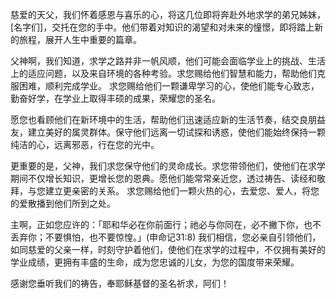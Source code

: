 慈爱的天父，我们怀着感恩与喜乐的心，将这几位即将奔赴外地求学的弟兄姊妹，[名字们]，交托在您的手中。他们带着对知识的渴望和对未来的憧憬，即将踏上新的旅程，展开人生中重要的篇章。

父神啊，我们知道，求学之路并非一帆风顺，他们可能会面临学业上的挑战、生活上的适应问题，以及来自环境的各种考验。求您赐给他们智慧和能力，帮助他们克服困难，顺利完成学业。  求您赐给他们一颗谦卑学习的心，使他们能专心致志，勤奋好学，在学业上取得丰硕的成果，荣耀您的圣名。

愿您也看顾他们在新环境中的生活，帮助他们迅速适应新的生活节奏，结交良朋益友，建立美好的属灵群体。保守他们远离一切试探和诱惑，使他们能始终保持一颗纯洁的心，远离邪恶，行在您的光中。

更重要的是，父神，我们求您保守他们的灵命成长。求您带领他们，使他们在求学期间不仅增长知识，更增长您的恩典。愿他们能常常亲近您，透过祷告、读经和敬拜，与您建立更亲密的关系。  求您赐给他们一颗火热的心，去爱您、爱人，将您的爱散播到他们所到之处。

主啊，正如您应许的：「耶和华必在你前面行；祂必与你同在，必不撇下你，也不丢弃你；不要惧怕，也不要惊惶。」(申命记31:8)  我们相信，您必亲自引领他们，如同慈爱的父亲一样，时刻守护着他们，使他们在求学的过程中，不仅拥有美好的学业成绩，更拥有丰盛的生命，成为您忠诚的儿女，为您的国度带来荣耀。

感谢您垂听我们的祷告，奉耶稣基督的圣名祈求，阿们！
